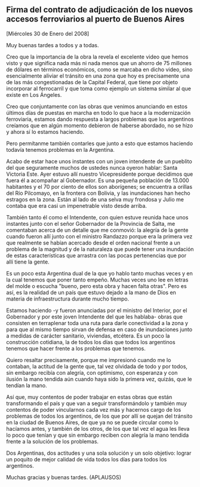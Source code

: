 Firma del contrato de adjudicación de los nuevos accesos ferroviarios al puerto de Buenos Aires
-----------------------------------------------------------------------------------------------

[Miércoles 30 de Enero del 2008]

Muy buenas tardes a todos y a todas.

Creo que la importancia de la obra la revela el excelente video que
hemos visto y que significa nada más ni nada menos que un ahorro de 75
millones de dólares en términos económicos, como se marcaba en dicho
video, sino esencialmente aliviar el tránsito en una zona que hoy es
precisamente una de las más congestionadas de la Capital Federal, que
tiene por objeto incorporar al ferrocarril y que toma como ejemplo un
sistema similar al que existe en Los Ángeles.

Creo que conjuntamente con las obras que venimos anunciando en estos
últimos días de puestas en marcha en todo lo que hace a la modernización
ferroviaria, estamos dando respuesta a largos problemas que los
argentinos creíamos que en algún momento debieron de haberse abordado,
no se hizo y ahora sí lo estamos haciendo.

Pero permítanme también contarles que junto a esto que estamos haciendo
todavía tenemos problemas en la Argentina.

Acabo de estar hace unos instantes con un joven intendente de un
pueblito del que seguramente muchos de ustedes nunca oyeron hablar:
Santa Victoria Este. Ayer estuvo allí nuestro Vicepresidente porque
decidimos que fuera él a acompañar al Gobernador. Es una pequeña
población de 13.000 habitantes y el 70 por ciento de ellos son
aborígenes; se encuentra a orillas del Río Pilcomayo, en la frontera con
Bolivia, y las inundaciones han hecho estragos en la zona. Están al lado
de una selva muy frondosa y Julio me contaba que era casi un
impenetrable visto desde arriba.

También tanto él como el Intendente, con quien estuve reunida hace unos
instantes junto con el señor Gobernador de la Provincia de Salta, me
comentaban acerca de un detalle que me conmovió: la alegría de la gente
cuando fueron allí junto con el ministro Randazzo porque era la primera
vez que realmente se habían acercado desde el orden nacional frente a un
problema de la magnitud y de la naturaleza que puede tener una
inundación de estas características que arrastra con las pocas
pertenencias que por allí tiene la gente.

Es un poco esta Argentina dual de la que yo hablo tanto muchas veces y
en la cual tenemos que poner tanto empeño. Muchas veces uno lee en
letras del molde o escucha "bueno, pero esta obra y hacen falta otras".
Pero es así, es la realidad de un país que estuvo dejado a la mano de
Dios en materia de infraestructura durante mucho tiempo.

Estamos haciendo -y fueron anunciadas por el ministro del Interior, por
el Gobernador y por este joven Intendente del que les hablaba- obras que
consisten en terraplenar toda una ruta para darle conectividad a la zona
y para que al mismo tiempo sirvan de defensa en caso de inundaciones
junto a medidas de carácter sanitario, viviendas, etcétera. Es un poco
la construcción cotidiana, la de todos los días que todos los argentinos
tenemos que hacer frente a los problemas que tenemos.

Quiero resaltar precisamente, porque me impresionó cuando me lo
contaban, la actitud de la gente que, tal vez olvidada de todo y por
todos, sin embargo recibía con alegría, con optimismo, con esperanza y
con ilusión la mano tendida aún cuando haya sido la primera vez, quizás,
que le tendían la mano.

Así que, muy contentos de poder trabajar en estas obras que están
transformando el país y que van a seguir transformándolo y también muy
contentos de poder vincularnos cada vez más y hacernos cargo de los
problemas de todos los argentinos, de los que por allí se quejan del
tránsito en la ciudad de Buenos Aires, de que ya no se puede circular
como lo hacíamos antes, y también de los otros, de los que tal vez el
agua les lleva lo poco que tenían y que sin embargo reciben con alegría
la mano tendida frente a la solución de los problemas.

Dos Argentinas, dos actitudes y una sola solución y un solo objetivo:
lograr un poquito de mejor calidad de vida todos los días para todos los
argentinos.

Muchas gracias y buenas tardes. (APLAUSOS)
